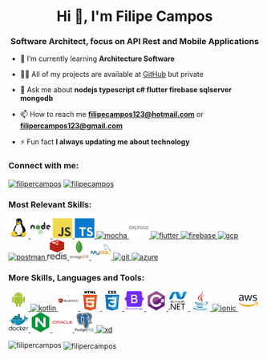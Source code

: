 <h1 align="center">Hi 👋, I'm Filipe Campos</h1>
<h3 align="center"> Software Architect, focus on API Rest and Mobile Applications</h3>

- 🌱 I’m currently learning **Architecture Software**

- 👨‍💻 All of my projects are available at [GitHub](https://github.com/filipercampos) but private

- 💬 Ask me about **nodejs typescript c# flutter firebase sqlserver mongodb**

- 📫 How to reach me **filipecampos123@hotmail.com** or **filipercampos123@gmail.com**

- ⚡ Fun fact **I always updating me about technology**

<h3 align="left">Connect with me:</h3>
<p align="left">
<a href="https://linkedin.com/in/filipercampos" target="blank"><img align="center" src="https://cdn.jsdelivr.net/npm/simple-icons@3.0.1/icons/linkedin.svg" alt="filipercampos" height="30" width="40" /></a>
<a href="https://stackoverflow.com/users/3144675/filipecampos" target="blank"><img align="center" src="https://cdn.jsdelivr.net/npm/simple-icons@3.0.1/icons/stackoverflow.svg" alt="filipecampos" height="30" width="40" /></a>
</p>

<h3 align="left">Most Relevant Skills:</h3>
<p align="left">
<a href="https://www.linux.org/" target="_blank"> <img
src="https://raw.githubusercontent.com/devicons/devicon/master/icons/linux/linux-original.svg" alt="linux"
width="40" height="40" /> </a>
<a href="https://nodejs.org" target="_blank"> <img
src="https://raw.githubusercontent.com/devicons/devicon/master/icons/nodejs/nodejs-original-wordmark.svg"
alt="nodejs" width="40" height="40" /> </a>
<a href="https://developer.mozilla.org/en-US/docs/Web/JavaScript" target="_blank"> <img
src="https://raw.githubusercontent.com/devicons/devicon/master/icons/javascript/javascript-original.svg"
alt="javascript" width="40" height="40" /> </a>
<a href="https://www.typescriptlang.org/" target="_blank"> <img
src="https://raw.githubusercontent.com/devicons/devicon/master/icons/typescript/typescript-original.svg"
alt="typescript" width="40" height="40" /> </a>
<a href="https://mochajs.org" target="_blank"> <img src="https://www.vectorlogo.zone/logos/mochajs/mochajs-icon.svg"
alt="mocha" width="40" height="40" />
</a>
<a href="https://expressjs.com" target="_blank"> <img
src="https://raw.githubusercontent.com/devicons/devicon/master/icons/express/express-original-wordmark.svg"
alt="express" width="40" height="40" /> </a>
<a href="https://flutter.dev" target="_blank"> <img
src="https://www.vectorlogo.zone/logos/flutterio/flutterio-icon.svg" alt="flutter" width="40" height="40" />
</a>
<a href="https://firebase.google.com/" target="_blank"> <img
src="https://www.vectorlogo.zone/logos/firebase/firebase-icon.svg" alt="firebase" width="40" height="40" />
</a>
<a href="https://cloud.google.com" target="_blank"> <img
src="https://www.vectorlogo.zone/logos/google_cloud/google_cloud-icon.svg" alt="gcp" width="40"
height="40" />
</a>
<a href="https://postman.com" target="_blank"> <img
src="https://www.vectorlogo.zone/logos/getpostman/getpostman-icon.svg" alt="postman" width="40"
height="40" /> </a> <a href="https://redis.io" target="_blank"> <img
src="https://raw.githubusercontent.com/devicons/devicon/master/icons/redis/redis-original-wordmark.svg"
alt="redis" width="40" height="40" /> </a>
<a href="https://www.mongodb.com/" target="_blank"> <img
src="https://raw.githubusercontent.com/devicons/devicon/master/icons/mongodb/mongodb-original-wordmark.svg"
alt="mongodb" width="40" height="40" /> </a>
<a href="https://www.mysql.com/" target="_blank"> <img
src="https://raw.githubusercontent.com/devicons/devicon/master/icons/mysql/mysql-original-wordmark.svg"
alt="mysql" width="40" height="40" /> </a>
<a href="https://git-scm.com/" target="_blank"> <img
src="https://www.vectorlogo.zone/logos/git-scm/git-scm-icon.svg" alt="git" width="40" height="40" /> </a>
</a>
<a href="https://azure.microsoft.com/en-in/" target="_blank"> <img
src="https://www.vectorlogo.zone/logos/microsoft_azure/microsoft_azure-icon.svg" alt="azure" width="40"
height="40" /> </a>
</p>

<h3 align="left">More Skills, Languages and Tools:</h3>
<p align="left">
<a href="https://developer.android.com" target="_blank"> <img
src="https://raw.githubusercontent.com/devicons/devicon/master/icons/android/android-original-wordmark.svg"
alt="android" width="40" height="40" /> </a>
<a href="https://kotlinlang.org" target="_blank"> <img
src="https://www.vectorlogo.zone/logos/kotlinlang/kotlinlang-icon.svg" alt="kotlin" width="40"
height="40" />
<a href="https://angular.io" target="_blank"> <img
src="https://raw.githubusercontent.com/devicons/devicon/master/icons/angularjs/angularjs-original-wordmark.svg"
alt="angularjs" width="40" height="40" /> </a>
<a href="https://www.w3.org/html/" target="_blank"> <img
src="https://raw.githubusercontent.com/devicons/devicon/master/icons/html5/html5-original-wordmark.svg"
alt="html5" width="40" height="40" /> </a>
<a href="https://www.w3schools.com/css/" target="_blank"> <img
src="https://raw.githubusercontent.com/devicons/devicon/master/icons/css3/css3-original-wordmark.svg"
alt="css3" width="40" height="40" /> </a>
<a href="https://getbootstrap.com" target="_blank"> <img
src="https://raw.githubusercontent.com/devicons/devicon/master/icons/bootstrap/bootstrap-plain-wordmark.svg"
alt="bootstrap" width="40" height="40" /> </a>
<a href="https://www.w3schools.com/cs/" target="_blank"> <img
src="https://raw.githubusercontent.com/devicons/devicon/master/icons/csharp/csharp-original.svg"
alt="csharp" width="40" height="40" /> </a>
<a href="https://dotnet.microsoft.com/" target="_blank"> <img
src="https://raw.githubusercontent.com/devicons/devicon/master/icons/dot-net/dot-net-original-wordmark.svg"
alt="dotnet" width="40" height="40" /> </a>
<a href="https://www.java.com" target="_blank"> <img
src="https://raw.githubusercontent.com/devicons/devicon/master/icons/java/java-original.svg" alt="java"
width="40" height="40" /> </a>
<a href="https://ionicframework.com" target="_blank"> <img
src="https://upload.wikimedia.org/wikipedia/commons/d/d1/Ionic_Logo.svg" alt="ionic" width="40"
height="40" />
</a>
<a href="https://aws.amazon.com" target="_blank"> <img
src="https://raw.githubusercontent.com/devicons/devicon/master/icons/amazonwebservices/amazonwebservices-original-wordmark.svg"
alt="aws" width="40" height="40" /> </a>
<a href="https://www.docker.com/" target="_blank"> <img
src="https://raw.githubusercontent.com/devicons/devicon/master/icons/docker/docker-original-wordmark.svg"
alt="docker" width="40" height="40" /> </a>
<a href="https://www.nginx.com" target="_blank"> <img
src="https://raw.githubusercontent.com/devicons/devicon/master/icons/nginx/nginx-original.svg"
alt="nginx" width="40" height="40" /> </a>
<a href="https://www.oracle.com/" target="_blank"> <img
src="https://raw.githubusercontent.com/devicons/devicon/master/icons/oracle/oracle-original.svg"
alt="oracle" width="40" height="40" /> </a>
<a href="https://www.postgresql.org" target="_blank"> <img
src="https://raw.githubusercontent.com/devicons/devicon/master/icons/postgresql/postgresql-original-wordmark.svg"
alt="postgresql" width="40" height="40" /> </a>
<a href="https://www.adobe.com/products/xd.html" target="_blank"> <img
src="https://cdn.worldvectorlogo.com/logos/adobe-xd.svg" alt="xd" width="40" height="40" /> </a>
</p>

<p><img align="left" src="https://github-readme-stats.vercel.app/api/top-langs?username=filipercampos&show_icons=true&locale=en&layout=compact" alt="filipercampos" /></p>

<p>&nbsp;<img align="center" src="https://github-readme-stats.vercel.app/api?username=filipercampos&show_icons=true&locale=en" alt="filipercampos" /></p>

<!-- <p><img align="center" src="https://github-readme-streak-stats.herokuapp.com/?user=filipercampos&" alt="filipercampos" /></p> -->
